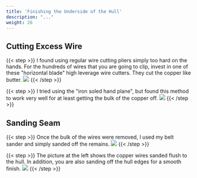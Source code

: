 ```yaml
---
title: 'Finishing the Underside of the Hull'
description: "..."
weight: 26
---
```


## Cutting Excess Wire
{{< step >}}
I found using regular wire cutting pliers simply too hard on the hands. For the hundreds of wires that you are going to clip, invest in one of these "horizontal blade" high leverage wire cutters.  They cut the copper like butter.
![](/images/steps/hull-underside/clipping_wires.png)
{{< /step >}}

{{< step >}}
I tried using the "iron soled hand plane", but found this method to work very well for at least getting the bulk of the copper off.
![](/images/steps/hull-underside/clipping_wires_2.png)
{{< /step >}}

## Sanding Seam
{{< step >}}
Once the bulk of the wires were removed, I used my belt sander and simply sanded off the remains.
![](/images/steps/hull-underside/wire_sanding.png)
{{< /step >}}

{{< step >}}
The picture at the left shows the copper wires sanded flush to the hull.  In addition, you are also sanding off the hull edges for a smooth finish.
![](/images/steps/hull-underside/wire_sanding_2.png)
{{< /step >}}
